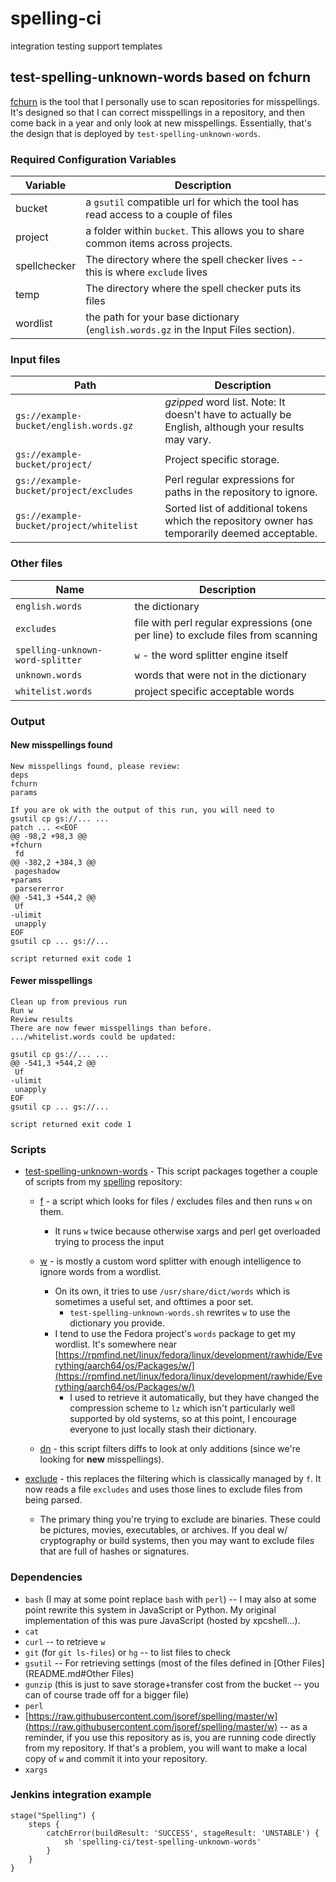 # spelling-ci
integration testing support templates

## test-spelling-unknown-words based on fchurn

[fchurn](https://github.com/jsoref/spelling/blob/master/fchurn) is the tool that I personally use to scan repositories for misspellings. It's designed so that I can correct misspellings in a repository, and then come back in a year and only look at new misspellings. Essentially, that's the design that is deployed by `test-spelling-unknown-words`.

### Required Configuration Variables


| Variable | Description |
| ------------- | ------------- |
| bucket | a `gsutil` compatible url for which the tool has read access to a couple of files |
| project      | a folder within `bucket`. This allows you to share common items across projects. |
| spellchecker | The directory where the spell checker lives -- this is where `exclude` lives |
| temp | The directory where the spell checker puts its files |
| wordlist | the path for your base dictionary (`english.words.gz` in the Input Files section). |

### Input files

| Path | Description |
| ------------- | ------------- |
| `gs://example-bucket/english.words.gz` | *gzipped* word list. Note: It doesn't have to actually be English, although your results may vary. |
| `gs://example-bucket/project/` | Project specific storage. |
| `gs://example-bucket/project/excludes` | Perl regular expressions for paths in the repository to ignore. |
| `gs://example-bucket/project/whitelist` | Sorted list of additional tokens which the repository owner has temporarily deemed acceptable. |

### Other files

| Name | Description |
| ------------- | ------------- |
| `english.words` | the dictionary |
| `excludes` | file with perl regular expressions (one per line) to exclude files from scanning |
| `spelling-unknown-word-splitter` | `w` - the word splitter engine itself |
| `unknown.words` | words that were not in the dictionary |
| `whitelist.words` | project specific acceptable words |

### Output

#### New misspellings found
```
New misspellings found, please review:
deps
fchurn
params

If you are ok with the output of this run, you will need to
gsutil cp gs://... ...
patch ... <<EOF
@@ -98,2 +98,3 @@
+fchurn
 fd
@@ -382,2 +384,3 @@
 pageshadow
+params
 parsererror
@@ -541,3 +544,2 @@
 Uf
-ulimit
 unapply
EOF
gsutil cp ... gs://...
```
`script returned exit code 1`

#### Fewer misspellings

```
Clean up from previous run
Run w
Review results
There are now fewer misspellings than before.
.../whitelist.words could be updated:

gsutil cp gs://... ...
@@ -541,3 +544,2 @@
 Uf
-ulimit
 unapply
EOF
gsutil cp ... gs://...
```
`script returned exit code 1`

### Scripts

* [test-spelling-unknown-words](test-spelling-unknown-words) - This script packages together a couple of scripts from my [spelling](https://github.com/jsoref/spelling/tree/04648bdc63723e5cdf5cbeaff2225a462807abc8) repository:

  * [f](https://github.com/jsoref/spelling/blob/04648bdc63723e5cdf5cbeaff2225a462807abc8/f) - a script which looks for files / excludes files and then runs `w` on them.

      * It runs `w` twice because otherwise xargs and perl get overloaded trying to process the input

  * [w](https://raw.githubusercontent.com/jsoref/spelling/master/w) - is mostly a custom word splitter with enough intelligence to ignore words from a wordlist.

      * On its own, it tries to use `/usr/share/dict/words` which is sometimes a useful set, and ofttimes a poor set.
         * `test-spelling-unknown-words.sh` rewrites `w` to use the dictionary you provide.
      * I tend to use the Fedora project's `words` package to get my wordlist. It's somewhere near [https://rpmfind.net/linux/fedora/linux/development/rawhide/Everything/aarch64/os/Packages/w/](https://rpmfind.net/linux/fedora/linux/development/rawhide/Everything/aarch64/os/Packages/w/)
         * I used to retrieve it automatically, but they have changed the compression scheme to `lz` which isn't particularly well supported by old systems, so at this point, I encourage everyone to just locally stash their dictionary.
  * [dn](https://github.com/jsoref/spelling/blob/e5c043f3c429f6497853d5a5bbceec1f477f7e1b/dn) - this script filters diffs to look at only additions (since we're looking for **new** misspellings).

* [exclude](exclude) - this replaces the filtering which is classically managed by `f`. It now reads a file `excludes` and uses those lines to exclude files from being parsed.
  * The primary thing you're trying to exclude are binaries. These could be pictures, movies, executables, or archives. If you deal w/ cryptography or build systems, then you may want to exclude files that are full of hashes or signatures.

### Dependencies

* `bash` (I may at some point replace `bash` with `perl`) -- I may also at some point rewrite this system in JavaScript or Python. My original implementation of this was pure JavaScript (hosted by xpcshell...).
* `cat`
* `curl` -- to retrieve `w`
* `git` (for `git ls-files`) or `hg` -- to list files to check
* `gsutil` -- For retrieving settings (most of the files defined in [Other Files](README.md#Other Files)
* `gunzip` (this is just to save storage+transfer cost from the bucket -- you can of course trade off for a bigger file)
* `perl`
* [https://raw.githubusercontent.com/jsoref/spelling/master/w](https://raw.githubusercontent.com/jsoref/spelling/master/w) -- as a reminder, if you use this repository as is, you are running code directly from my repository. If that's a problem, you will want to make a local copy of `w` and commit it into your repository.
* `xargs`

### Jenkins integration example

```Jenkinsfile
stage("Spelling") {
    steps {
        catchError(buildResult: 'SUCCESS', stageResult: 'UNSTABLE') {
            sh 'spelling-ci/test-spelling-unknown-words'
        }
    }
}

```
